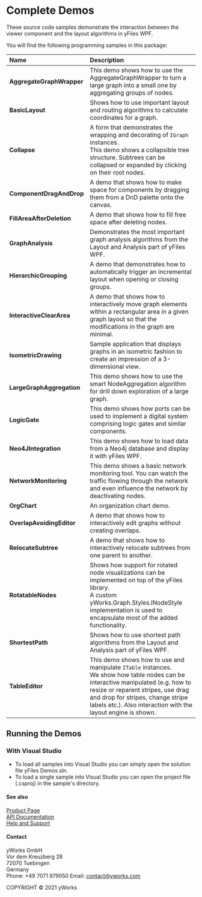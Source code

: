 
# Complete Demos
These source code samples demonstrate the interaction between the viewer component and the layout algorithms in yFiles WPF. 

You will find the following programming samples in this package: 


| Name | Description |
|:---|:---|
|**AggregateGraphWrapper** | This demo shows how to use the AggregateGraphWrapper to turn a large graph into a small one by aggregating groups of nodes. |
|**BasicLayout** | Shows how to use important layout and routing algorithms to calculate coordinates for a graph. |
|**Collapse** | A form that demonstrates the wrapping and decorating of `IGraph` instances. <br /> This demo shows a collapsible tree structure. Subtrees can be collapsed or expanded by clicking on their root nodes. |
|**ComponentDragAndDrop** | A demo that shows how to make space for components by dragging them from a DnD palette onto the canvas. |
|**FillAreaAfterDeletion** | A demo that shows how to fill free space after deleting nodes. |
|**GraphAnalysis** | Demonstrates the most important graph analysis algorithms from the Layout and Analysis part of yFiles WPF. |
|**HierarchicGrouping** | A demo that demonstrates how to automatically trigger an incremental layout when opening or closing groups. |
|**InteractiveClearArea** | A demo that shows how to interactively move graph elements within a rectangular area in a given graph layout so that the modifications in the graph are minimal. |
|**IsometricDrawing** | Sample application that displays graphs in an isometric fashion to create an impression of a 3-dimensional view. |
|**LargeGraphAggregation** | This demo shows how to use the smart NodeAggregation algorithm for drill down exploration of a large graph. |
|**LogicGate** | This demo shows how ports can be used to implement a digital system comprising logic gates and similar components. |
|**Neo4JIntegration** | This demo shows how to load data from a Neo4j database and display it with yFiles WPF. |
|**NetworkMonitoring** | This demo shows a basic network monitoring tool. You can watch the traffic flowing through the network and even influence the network by deactivating nodes. |
|**OrgChart** | An organization chart demo. |
|**OverlapAvoidingEditor** | A demo that shows how to interactively edit graphs without creating overlaps. |
|**RelocateSubtree** | A demo that shows how to interactively relocate subtrees from one parent to another. |
|**RotatableNodes** | Shows how support for rotated node visualizations can be implemented on top of the yFiles library. <br /> A custom yWorks.Graph.Styles.INodeStyle implementation is used to encapsulate most of the added functionality. |
|**ShortestPath** | Shows how to use shortest path algorithms from the Layout and Analysis part of yFiles WPF. |
|**TableEditor** | This demo shows how to use and manipulate `ITable` instances. <br /> We show how table nodes can be interactive manipulated (e.g. how to resize or reparent stripes, use drag and drop for stripes, change stripe labels etc.). Also interaction with the layout engine is shown. |

## Running the Demos

### With Visual Studio

* To load all samples into Visual Studio you can simply open the solution file yFiles Demos.sln. 
* To load a single sample into Visual Studio you can open the project file (.csproj) in the sample's directory. 




#### See also
[Product Page](https://www.yworks.com/products/yfileswpf)  
[API Documentation](https://docs.yworks.com/yfileswpf)    
[Help and Support](https://www.yworks.com/products/yfiles/support)


#### Contact
yWorks GmbH  
Vor dem Kreuzberg 28  
72070 Tuebingen  
Germany  
Phone: +49 7071 979050
Email: contact@yworks.com

COPYRIGHT &#x00A9; 2021 yWorks   


